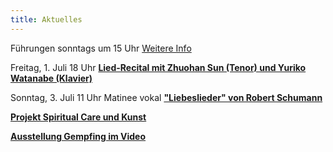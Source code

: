 ```yaml
---
title: Aktuelles
---
```

Führungen sonntags um 15 Uhr 
[Weitere Info](/fuehrungen/)
   


Freitag, 1. Juli 18 Uhr [**Lied-Recital mit Zhuohan Sun (Tenor) und Yuriko Watanabe (Klavier)**](/veranstaltungen/2022/zhuohan/)  

Sonntag, 3. Juli 11 Uhr Matinee vokal
[**"Liebeslieder" von Robert Schumann**](/veranstaltungen/2022/liebeslieder/)

[**Projekt Spiritual Care und Kunst**](/spiritualcare/)

[**Ausstellung Gempfing im Video**](https://www.katholisch1.tv/Videos/Schickling-Ausstellung_im_Gempfinger_Pfarrhof_Donnerstag_31._Maerz_2022_12_25_00/)